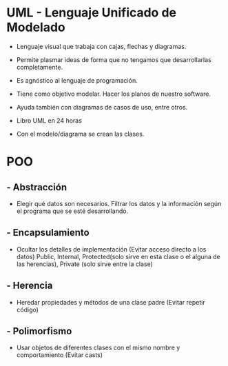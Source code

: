# UML - Lenguaje Unificado de Modelado

- Lenguaje visual que trabaja con cajas, flechas y diagramas. 

- Permite plasmar ideas de forma que no tengamos que desarrollarlas completamente. 

- Es agnóstico al lenguaje de programación.

- Tiene como objetivo modelar. Hacer los planos de nuestro software.

- Ayuda también con diagramas de casos de uso, entre otros. 

- Libro UML en 24 horas

- Con el modelo/diagrama se crean las clases.


# POO

## - Abstracción 

- Elegir qué datos son necesarios. Filtrar los datos y la información según el programa que se esté desarrollando.

## - Encapsulamiento

- Ocultar los detalles de implementación (Evitar acceso directo a los datos) Public, Internal, Protected(solo sirve en esta clase o el alguna de las herencias), Private (solo sirve entre la clase)

## - Herencia

- Heredar propiedades y métodos de una clase padre (Evitar repetir código)

## - Polimorfismo

- Usar objetos de diferentes clases con el mismo nombre y comportamiento (Evitar casts)
